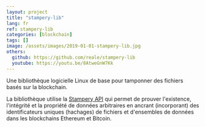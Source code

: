 ```yaml
---
layout: project
title: "stampery-lib"
lang: fr
ref: stampery-lib
categories: [blockchain]
tags: []
image: /assets/images/2019-01-01-stampery-lib.jpg
others:
  github: https://github.com/reale/stampery-lib
  youtube: https://youtu.be/8AtweGnW7Kk
---
```


Une bibliothèque logicielle Linux de base pour tamponner des fichiers basés sur la blockchain.

La bibliothèque utilise la [Stampery API](https://api.stampery.com/) qui permet de prouver l'existence, l'intégrité et la propriété de données arbitraires en ancrant (incorporant) des identificateurs uniques (hachages) de fichiers et d'ensembles de données dans les blockchains Ethereum et Bitcoin.
